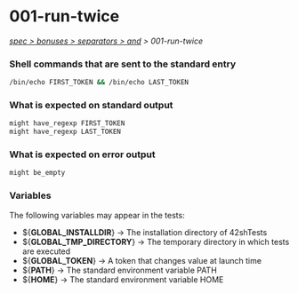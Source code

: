 # 001-run-twice

*[spec > bonuses > separators > and](..) > 001-run-twice*

### Shell commands that are sent to the standard entry

```bash
/bin/echo FIRST_TOKEN && /bin/echo LAST_TOKEN

```

### What is expected on standard output

```bash
might have_regexp FIRST_TOKEN
might have_regexp LAST_TOKEN

```

### What is expected on error output

```bash
might be_empty

```

### Variables

The following variables may appear in the tests:

* ${**GLOBAL_INSTALLDIR**} -> The installation directory of 42shTests
* ${**GLOBAL_TMP_DIRECTORY**} -> The temporary directory in which tests are executed
* ${**GLOBAL_TOKEN**} -> A token that changes value at launch time
* ${**PATH**} -> The standard environment variable PATH
* ${**HOME**} -> The standard environment variable HOME
